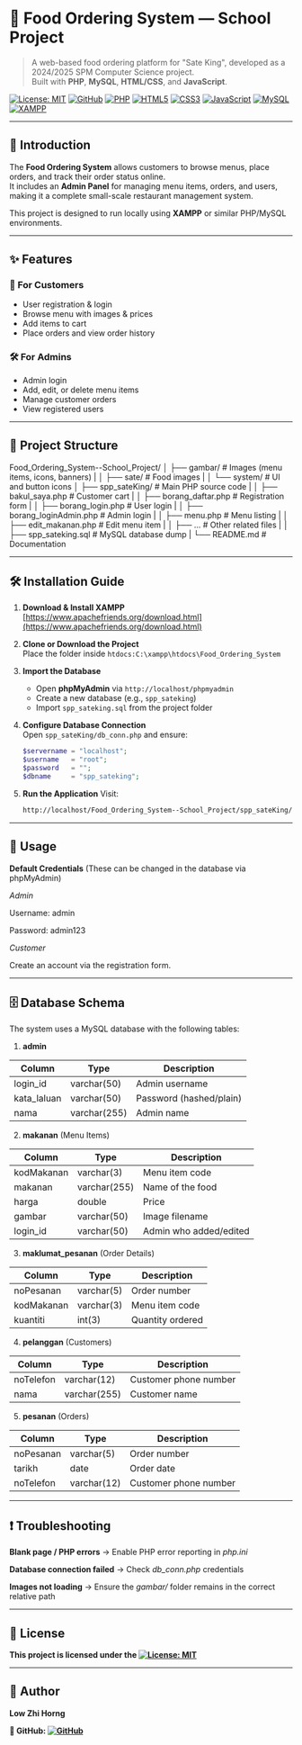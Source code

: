 # 🍢 Food Ordering System — School Project

> A web-based food ordering platform for "Sate King", developed as a 2024/2025 SPM Computer Science project.  
> Built with **PHP**, **MySQL**, **HTML/CSS**, and **JavaScript**.

[![License: MIT](https://img.shields.io/badge/License-MIT-green.svg)](https://opensource.org/licenses/MIT)
[![GitHub](https://img.shields.io/badge/GitHub-Food_Ordering_System--School_Project-black?logo=github)](https://github.com/LowZhiHorng/Food_Ordering_System--School_Project)
[![PHP](https://img.shields.io/badge/PHP-777BB4?logo=php&logoColor=white)](https://www.php.net/)
[![HTML5](https://img.shields.io/badge/HTML5-E34F26?logo=html5&logoColor=white)](https://developer.mozilla.org/docs/Web/HTML)
[![CSS3](https://img.shields.io/badge/CSS3-1572B6?logo=css3&logoColor=white)](https://developer.mozilla.org/docs/Web/CSS)
[![JavaScript](https://img.shields.io/badge/JavaScript-F7DF1E?logo=javascript&logoColor=black)](https://developer.mozilla.org/docs/Web/JavaScript)
[![MySQL](https://img.shields.io/badge/MySQL-4479A1?logo=mysql&logoColor=white)](https://www.mysql.com/)
[![XAMPP](https://img.shields.io/badge/XAMPP-FB7A24?logo=xampp&logoColor=white)](https://www.apachefriends.org/)

---

## 📖 Introduction
The **Food Ordering System** allows customers to browse menus, place orders, and track their order status online.  
It includes an **Admin Panel** for managing menu items, orders, and users, making it a complete small-scale restaurant management system.

This project is designed to run locally using **XAMPP** or similar PHP/MySQL environments.

---

## ✨ Features
### 👤 For Customers
- User registration & login
- Browse menu with images & prices
- Add items to cart
- Place orders and view order history

### 🛠 For Admins
- Admin login
- Add, edit, or delete menu items
- Manage customer orders
- View registered users

---

## 📂 Project Structure
Food_Ordering_System--School_Project/
│
├── gambar/ # Images (menu items, icons, banners)
|
│ ├── sate/ # Food images
|
│ └── system/ # UI and button icons
│
├── spp_sateKing/ # Main PHP source code
|
│ ├── bakul_saya.php # Customer cart
|
│ ├── borang_daftar.php # Registration form
|
│ ├── borang_login.php # User login
|
│ ├── borang_loginAdmin.php # Admin login
|
│ ├── menu.php # Menu listing
|
│ ├── edit_makanan.php # Edit menu item
|
│ ├── ... # Other related files
|
│
├── spp_sateking.sql # MySQL database dump
|
└── README.md # Documentation

---

## 🛠 Installation Guide
1. **Download & Install XAMPP**  
   [https://www.apachefriends.org/download.html](https://www.apachefriends.org/download.html)

2. **Clone or Download the Project**  
   Place the folder inside `htdocs:C:\xampp\htdocs\Food_Ordering_System`

3. **Import the Database**  
   - Open **phpMyAdmin** via `http://localhost/phpmyadmin`
   - Create a new database (e.g., `spp_sateking`)
   - Import `spp_sateking.sql` from the project folder

4. **Configure Database Connection**  
   Open `spp_sateKing/db_conn.php` and ensure:
   ```php
   $servername = "localhost";
   $username   = "root";
   $password   = "";
   $dbname     = "spp_sateking";
   
5. **Run the Application**
   Visit:
   ```bash
   http://localhost/Food_Ordering_System--School_Project/spp_sateKing/

---

## 🚀 Usage
**Default Credentials**
(These can be changed in the database via phpMyAdmin)

*Admin*

Username: admin

Password: admin123


*Customer*

Create an account via the registration form.

---

## 🗄 Database Schema
The system uses a MySQL database with the following tables:

1. **admin**

| Column       | Type         | Description             |
| ------------ | ------------ | ----------------------- |
| login\_id    | varchar(50)  | Admin username          |
| kata\_laluan | varchar(50)  | Password (hashed/plain) |
| nama         | varchar(255) | Admin name              |


2. **makanan** (Menu Items)

| Column     | Type         | Description            |
| ---------- | ------------ | ---------------------- |
| kodMakanan | varchar(3)   | Menu item code         |
| makanan    | varchar(255) | Name of the food       |
| harga      | double       | Price                  |
| gambar     | varchar(50)  | Image filename         |
| login\_id  | varchar(50)  | Admin who added/edited |


3. **maklumat_pesanan** (Order Details)

| Column     | Type       | Description      |
| ---------- | ---------- | ---------------- |
| noPesanan  | varchar(5) | Order number     |
| kodMakanan | varchar(3) | Menu item code   |
| kuantiti   | int(3)     | Quantity ordered |


4. **pelanggan** (Customers)

| Column    | Type         | Description           |
| --------- | ------------ | --------------------- |
| noTelefon | varchar(12)  | Customer phone number |
| nama      | varchar(255) | Customer name         |


5. **pesanan** (Orders)

| Column    | Type        | Description           |
| --------- | ----------- | --------------------- |
| noPesanan | varchar(5)  | Order number          |
| tarikh    | date        | Order date            |
| noTelefon | varchar(12) | Customer phone number |



---

## ❗ Troubleshooting

**Blank page / PHP errors** → Enable PHP error reporting in *php.ini*

**Database connection failed** → Check *db_conn.php* credentials

**Images not loading** → Ensure the *gambar/* folder remains in the correct relative path

---

## 📜 License
**This project is licensed under the [![License: MIT](https://img.shields.io/badge/License-MIT-green.svg)](https://opensource.org/licenses/MIT)**

---

## 👤 Author
**Low Zhi Horng**

**📂 GitHub: [![GitHub](https://img.shields.io/badge/GitHub-LowZhiHorng-black?logo=github)](https://github.com/LowZhiHorng)**

